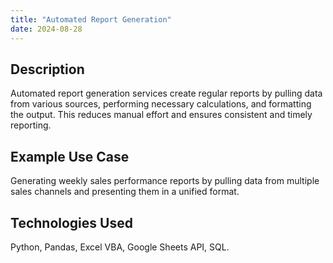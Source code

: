 ```yaml
---
title: "Automated Report Generation"
date: 2024-08-28
---
```


## Description
Automated report generation services create regular reports by pulling data from various sources, performing necessary calculations, and formatting the output. This reduces manual effort and ensures consistent and timely reporting.

## Example Use Case
Generating weekly sales performance reports by pulling data from multiple sales channels and presenting them in a unified format.

## Technologies Used
Python, Pandas, Excel VBA, Google Sheets API, SQL.

<!-- ## Pricing, Time Frame, and Revisions

| Service                  | Pricing              | Time Frame | Revisions                                        |
|--------------------------|----------------------|------------|--------------------------------------------------|
| Report Generation        | $75 - $200 per setup | 1 week     | Includes up to 2 revisions for data adjustments  | -->
